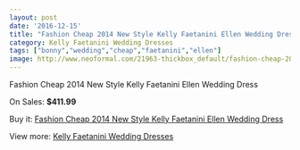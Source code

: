 ```yaml
---
layout: post
date: '2016-12-15'
title: "Fashion Cheap 2014 New Style Kelly Faetanini Ellen Wedding Dress"
category: Kelly Faetanini Wedding Dresses
tags: ["bonny","wedding","cheap","faetanini","ellen"]
image: http://www.neoformal.com/21963-thickbox_default/fashion-cheap-2014-new-style-kelly-faetanini-ellen-wedding-dress.jpg
---
```

Fashion Cheap 2014 New Style Kelly Faetanini Ellen Wedding Dress

On Sales: **$411.99**
<a href="https://www.neoformal.com/en/kelly-faetanini-wedding-dresses-2014/7189-fashion-cheap-2014-new-style-kelly-faetanini-ellen-wedding-dress.html"><amp-img layout="responsive" width="600" height="600" src="//www.neoformal.com/21963-thickbox_default/fashion-cheap-2014-new-style-kelly-faetanini-ellen-wedding-dress.jpg" alt="Fashion Cheap 2014 New Style Kelly Faetanini Ellen Wedding Dress 0" /></a>
<a href="https://www.neoformal.com/en/kelly-faetanini-wedding-dresses-2014/7189-fashion-cheap-2014-new-style-kelly-faetanini-ellen-wedding-dress.html"><amp-img layout="responsive" width="600" height="600" src="//www.neoformal.com/21964-thickbox_default/fashion-cheap-2014-new-style-kelly-faetanini-ellen-wedding-dress.jpg" alt="Fashion Cheap 2014 New Style Kelly Faetanini Ellen Wedding Dress 1" /></a>

Buy it: [Fashion Cheap 2014 New Style Kelly Faetanini Ellen Wedding Dress](https://www.neoformal.com/en/kelly-faetanini-wedding-dresses-2014/7189-fashion-cheap-2014-new-style-kelly-faetanini-ellen-wedding-dress.html "Fashion Cheap 2014 New Style Kelly Faetanini Ellen Wedding Dress")

View more: [Kelly Faetanini Wedding Dresses](https://www.neoformal.com/en/113-kelly-faetanini-wedding-dresses-2014 "Kelly Faetanini Wedding Dresses")